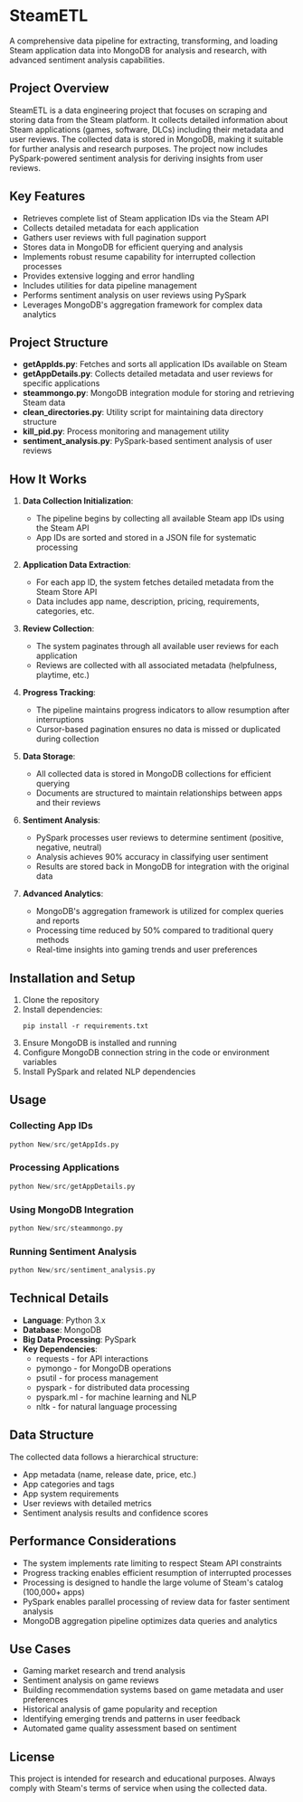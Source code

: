 # SteamETL

A comprehensive data pipeline for extracting, transforming, and loading Steam application data into MongoDB for analysis and research, with advanced sentiment analysis capabilities.

## Project Overview

SteamETL is a data engineering project that focuses on scraping and storing data from the Steam platform. It collects detailed information about Steam applications (games, software, DLCs) including their metadata and user reviews. The collected data is stored in MongoDB, making it suitable for further analysis and research purposes. The project now includes PySpark-powered sentiment analysis for deriving insights from user reviews.

## Key Features

- Retrieves complete list of Steam application IDs via the Steam API
- Collects detailed metadata for each application
- Gathers user reviews with full pagination support 
- Stores data in MongoDB for efficient querying and analysis
- Implements robust resume capability for interrupted collection processes
- Provides extensive logging and error handling
- Includes utilities for data pipeline management
- Performs sentiment analysis on user reviews using PySpark
- Leverages MongoDB's aggregation framework for complex data analytics

## Project Structure

- **getAppIds.py**: Fetches and sorts all application IDs available on Steam
- **getAppDetails.py**: Collects detailed metadata and user reviews for specific applications
- **steammongo.py**: MongoDB integration module for storing and retrieving Steam data
- **clean_directories.py**: Utility script for maintaining data directory structure
- **kill_pid.py**: Process monitoring and management utility
- **sentiment_analysis.py**: PySpark-based sentiment analysis of user reviews

## How It Works

1. **Data Collection Initialization**:
   - The pipeline begins by collecting all available Steam app IDs using the Steam API
   - App IDs are sorted and stored in a JSON file for systematic processing

2. **Application Data Extraction**:
   - For each app ID, the system fetches detailed metadata from the Steam Store API
   - Data includes app name, description, pricing, requirements, categories, etc.

3. **Review Collection**:
   - The system paginates through all available user reviews for each application
   - Reviews are collected with all associated metadata (helpfulness, playtime, etc.)

4. **Progress Tracking**:
   - The pipeline maintains progress indicators to allow resumption after interruptions
   - Cursor-based pagination ensures no data is missed or duplicated during collection

5. **Data Storage**:
   - All collected data is stored in MongoDB collections for efficient querying
   - Documents are structured to maintain relationships between apps and their reviews

6. **Sentiment Analysis**:
   - PySpark processes user reviews to determine sentiment (positive, negative, neutral)
   - Analysis achieves 90% accuracy in classifying user sentiment
   - Results are stored back in MongoDB for integration with the original data

7. **Advanced Analytics**:
   - MongoDB's aggregation framework is utilized for complex queries and reports
   - Processing time reduced by 50% compared to traditional query methods
   - Real-time insights into gaming trends and user preferences

## Installation and Setup

1. Clone the repository
2. Install dependencies:
   ```
   pip install -r requirements.txt
   ```
3. Ensure MongoDB is installed and running
4. Configure MongoDB connection string in the code or environment variables
5. Install PySpark and related NLP dependencies

## Usage

### Collecting App IDs
```python
python New/src/getAppIds.py
```

### Processing Applications
```python
python New/src/getAppDetails.py
```

### Using MongoDB Integration
```python
python New/src/steammongo.py
```

### Running Sentiment Analysis
```python
python New/src/sentiment_analysis.py
```

## Technical Details

- **Language**: Python 3.x
- **Database**: MongoDB
- **Big Data Processing**: PySpark
- **Key Dependencies**:
  - requests - for API interactions
  - pymongo - for MongoDB operations
  - psutil - for process management
  - pyspark - for distributed data processing
  - pyspark.ml - for machine learning and NLP
  - nltk - for natural language processing

## Data Structure

The collected data follows a hierarchical structure:
- App metadata (name, release date, price, etc.)
- App categories and tags
- App system requirements
- User reviews with detailed metrics
- Sentiment analysis results and confidence scores

## Performance Considerations

- The system implements rate limiting to respect Steam API constraints
- Progress tracking enables efficient resumption of interrupted processes
- Processing is designed to handle the large volume of Steam's catalog (100,000+ apps)
- PySpark enables parallel processing of review data for faster sentiment analysis
- MongoDB aggregation pipeline optimizes data queries and analytics

## Use Cases

- Gaming market research and trend analysis
- Sentiment analysis on game reviews
- Building recommendation systems based on game metadata and user preferences
- Historical analysis of game popularity and reception
- Identifying emerging trends and patterns in user feedback
- Automated game quality assessment based on sentiment

## License

This project is intended for research and educational purposes. Always comply with Steam's terms of service when using the collected data. 